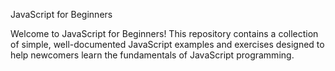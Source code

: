 JavaScript for Beginners

Welcome to JavaScript for Beginners! This repository contains a collection of simple, well-documented JavaScript examples and exercises designed to help newcomers learn the fundamentals of JavaScript programming.
